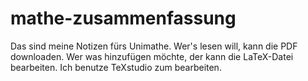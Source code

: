 # mathe-zusammenfassung
Das sind meine Notizen fürs Unimathe. Wer's lesen will, kann die PDF downloaden. Wer was hinzufügen möchte, der kann die LaTeX-Datei bearbeiten. Ich benutze TeXstudio zum bearbeiten.
